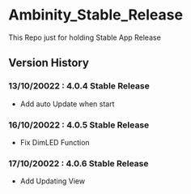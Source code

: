 # Ambinity_Stable_Release
This Repo just for holding Stable App Release
## Version History
### 13/10/20022 : 4.0.4 Stable Release 
 - Add auto Update when start
### 16/10/20022 : 4.0.5 Stable Release 
 - Fix DimLED Function
### 17/10/20022 : 4.0.6 Stable Release 
 - Add Updating View
